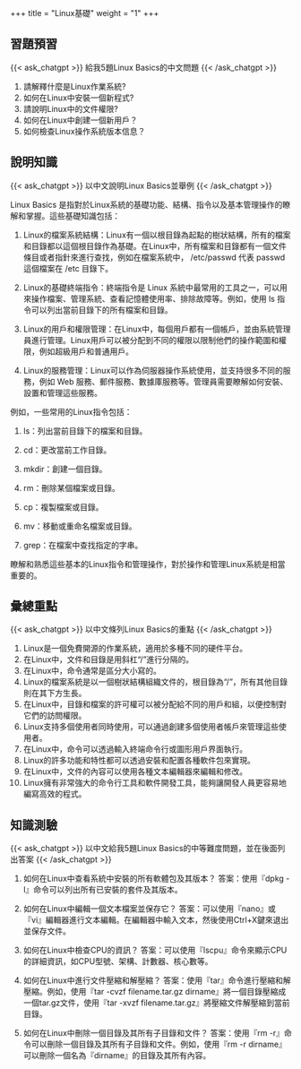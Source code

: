 +++
title = "Linux基礎"
weight = "1"
+++
## 習題預習
{{< ask_chatgpt >}}
給我5題Linux Basics的中文問題
{{< /ask_chatgpt >}}



1. 請解釋什麼是Linux作業系統?
2. 如何在Linux中安裝一個新程式?
3. 請說明Linux中的文件權限?
4. 如何在Linux中創建一個新用戶？
5. 如何檢查Linux操作系統版本信息？   

## 說明知識
{{< ask_chatgpt >}}
以中文說明Linux Basics並舉例
{{< /ask_chatgpt >}}



Linux Basics 是指對於Linux系統的基礎功能、結構、指令以及基本管理操作的瞭解和掌握。這些基礎知識包括：

1. Linux的檔案系統結構：Linux有一個以根目錄為起點的樹狀結構，所有的檔案和目錄都以這個根目錄作為基礎。在Linux中，所有檔案和目錄都有一個文件條目或者指針來進行查找，例如在檔案系統中， /etc/passwd 代表 passwd 這個檔案在 /etc 目錄下。

2. Linux的基礎終端指令：終端指令是 Linux 系統中最常用的工具之一，可以用來操作檔案、管理系統、查看記憶體使用率、排除故障等。例如，使用 ls 指令可以列出當前目錄下的所有檔案和目錄。

3. Linux的用戶和權限管理：在Linux中，每個用戶都有一個帳戶，並由系統管理員進行管理。Linux用戶可以被分配到不同的權限以限制他們的操作範圍和權限，例如超級用戶和普通用戶。

4. Linux的服務管理：Linux可以作為伺服器操作系統使用，並支持很多不同的服務，例如 Web 服務、郵件服務、數據庫服務等。管理員需要瞭解如何安裝、設置和管理這些服務。

例如，一些常用的Linux指令包括：

1. ls：列出當前目錄下的檔案和目錄。

2. cd：更改當前工作目錄。

3. mkdir：創建一個目錄。

4. rm：刪除某個檔案或目錄。

5. cp：複製檔案或目錄。

6. mv：移動或重命名檔案或目錄。

7. grep：在檔案中查找指定的字串。

瞭解和熟悉這些基本的Linux指令和管理操作，對於操作和管理Linux系統是相當重要的。   

## 彙總重點
{{< ask_chatgpt >}}
以中文條列Linux Basics的重點
{{< /ask_chatgpt >}}



1. Linux是一個免費開源的作業系統，適用於多種不同的硬件平台。
2. 在Linux中，文件和目錄是用斜杠“/”進行分隔的。
3. 在Linux中，命令通常是區分大小寫的。
4. Linux的檔案系統是以一個樹狀結構組織文件的，根目錄為“/”，所有其他目錄則在其下方生長。
5. 在Linux中，目錄和檔案的許可權可以被分配給不同的用戶和組，以便控制對它們的訪問權限。
6. Linux支持多個使用者同時使用，可以通過創建多個使用者帳戶來管理這些使用者。
7. 在Linux中，命令可以透過輸入終端命令行或圖形用戶界面執行。
8. Linux的許多功能和特性都可以透過安裝和配置各種軟件包來實現。
9. 在Linux中，文件的內容可以使用各種文本編輯器來編輯和修改。
10. Linux擁有非常強大的命令行工具和軟件開發工具，能夠讓開發人員更容易地編寫高效的程式。   

## 知識測驗
{{< ask_chatgpt >}}
以中文給我5題Linux Basics的中等難度問題，並在後面列出答案
{{< /ask_chatgpt >}}



1. 如何在Linux中查看系統中安裝的所有軟體包及其版本？
答案：使用『dpkg -l』命令可以列出所有已安裝的套件及其版本。

2. 如何在Linux中編輯一個文本檔案並保存它？
答案：可以使用『nano』或『vi』編輯器進行文本編輯。在編輯器中輸入文本，然後使用Ctrl+X鍵來退出並保存文件。

3. 如何在Linux中檢查CPU的資訊？
答案：可以使用『lscpu』命令來顯示CPU的詳細資訊，如CPU型號、架構、計數器、核心數等。

4. 如何在Linux中進行文件壓縮和解壓縮？
答案：使用『tar』命令進行壓縮和解壓縮。例如，使用『tar -cvzf filename.tar.gz dirname』將一個目錄壓縮成一個tar.gz文件，使用『tar -xvzf filename.tar.gz』將壓縮文件解壓縮到當前目錄。

5. 如何在Linux中刪除一個目錄及其所有子目錄和文件？
答案：使用『rm -r』命令可以刪除一個目錄及其所有子目錄和文件。例如，使用『rm -r dirname』可以刪除一個名為『dirname』的目錄及其所有內容。   

